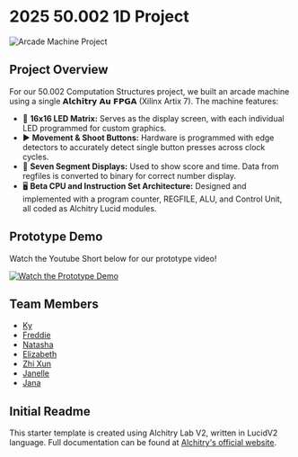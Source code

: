 # 2025 50.002 1D Project

![Arcade Machine Project](https://drive.google.com/uc?id=1bPgjYnJbKQIEttYv0AW8WhygEeJFdnh-)

## Project Overview

For our 50.002 Computation Structures project, we built an arcade machine using a single 𝗔𝗹𝗰𝗵𝗶𝘁𝗿𝘆 𝗔𝘂 𝗙𝗣𝗚𝗔 (Xilinx Artix 7). The machine features:

- 🔳 **16x16 LED Matrix:** Serves as the display screen, with each individual LED programmed for custom graphics.
- ▶️ **Movement & Shoot Buttons:** Hardware is programmed with edge detectors to accurately detect single button presses across clock cycles.
- 🔢 **Seven Segment Displays:** Used to show score and time. Data from regfiles is converted to binary for correct number display.
- 🖥️ **Beta CPU and Instruction Set Architecture:** Designed and implemented with a program counter, REGFILE, ALU, and Control Unit, all coded as Alchitry Lucid modules.

## Prototype Demo
Watch the Youtube Short below for our prototype video!

[![Watch the Prototype Demo](https://img.youtube.com/vi/AH0uyNu-OIY/maxresdefault.jpg)](https://youtube.com/shorts/AH0uyNu-OIY?feature=share)

## Team Members

- [Ky](https://github.com/Kydinhvan)
- [Freddie](https://github.com/FredSterz)
- [Natasha](https://github.com/natasha-sutd)
- [Elizabeth](https://github.com/ELIBERP)
- [Zhi Xun](https://github.com/zed-ex)
- [Janelle](https://github.com/janfjxuan)
- [Jana](https://github.com/janaleong)

## Initial Readme
This starter template is created using Alchitry Lab V2, written in LucidV2 language. Full documentation can be found at [Alchitry's official website](https://alchitry.com/tutorials/).
